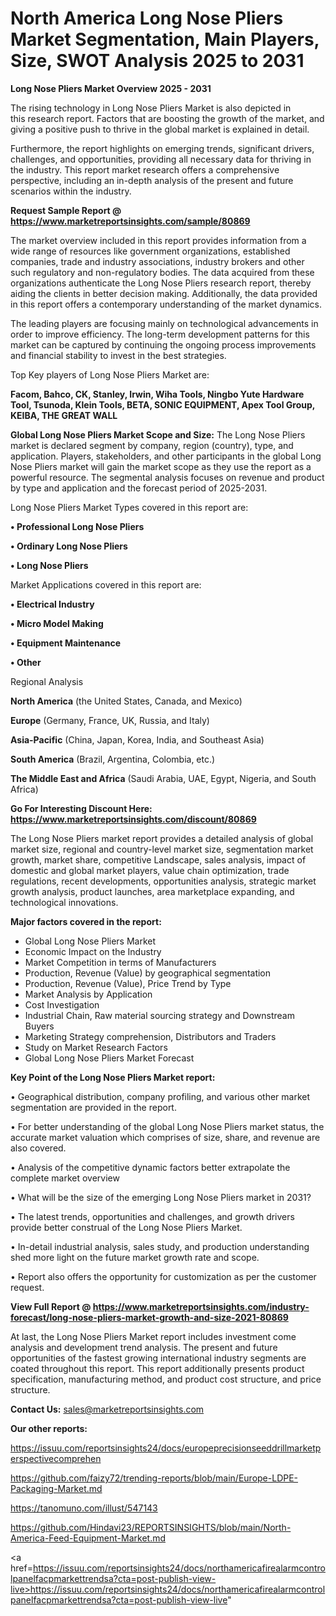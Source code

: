 # North America Long Nose Pliers Market Segmentation, Main Players, Size, SWOT Analysis 2025 to 2031

<Strong> Long Nose Pliers Market Overview 2025 - 2031</strong>

The rising technology in Long Nose Pliers Market is also depicted in this research report. Factors that are boosting the growth of the market, and giving a positive push to thrive in the global market is explained in detail.

Furthermore, the report highlights on emerging trends, significant drivers, challenges, and opportunities, providing all necessary data for thriving in the industry. This report market research offers a comprehensive perspective, including an in-depth analysis of the present and future scenarios within the industry.

<strong>Request Sample Report @ <a href=https://www.marketreportsinsights.com/sample/80869>https://www.marketreportsinsights.com/sample/80869</a></strong>

The market overview included in this report provides information from a wide range of resources like government organizations, established companies, trade and industry associations, industry brokers and other such regulatory and non-regulatory bodies. The data acquired from these organizations authenticate the Long Nose Pliers research report, thereby aiding the clients in better decision making. Additionally, the data provided in this report offers a contemporary understanding of the market dynamics.

The leading players are focusing mainly on technological advancements in order to improve efficiency. The long-term development patterns for this market can be captured by continuing the ongoing process improvements and financial stability to invest in the best strategies.

Top Key players of Long Nose Pliers Market are:

<strong>Facom, Bahco, CK, Stanley, Irwin, Wiha Tools, Ningbo Yute Hardware Tool, Tsunoda, Klein Tools, BETA, SONIC EQUIPMENT, Apex Tool Group, KEIBA, THE GREAT WALL</strong>

<strong><b>Global Long Nose Pliers Market Scope and Size:</b></strong>
The Long Nose Pliers market is declared segment by company, region (country), type, and application. Players, stakeholders, and other participants in the global Long Nose Pliers market will gain the market scope as they use the report as a powerful resource. The segmental analysis focuses on revenue and product by type and application and the forecast period of 2025-2031.

Long Nose Pliers Market Types covered in this report are:

<strong>• Professional Long Nose Pliers

• Ordinary Long Nose Pliers

• Long Nose Pliers</strong>

Market Applications covered in this report are:

<strong>• Electrical Industry

• Micro Model Making

• Equipment Maintenance

• Other</strong> 

Regional Analysis

<strong>North America</strong> (the United States, Canada, and Mexico)

<strong>Europe</strong> (Germany, France, UK, Russia, and Italy)

<strong>Asia-Pacific</strong> (China, Japan, Korea, India, and Southeast Asia)

<strong>South America</strong> (Brazil, Argentina, Colombia, etc.)

<strong>The Middle East and Africa</strong> (Saudi Arabia, UAE, Egypt, Nigeria, and South Africa)

<strong>Go For Interesting Discount Here: <a href=https://www.marketreportsinsights.com/discount/80869>https://www.marketreportsinsights.com/discount/80869</a></strong>

The Long Nose Pliers market report provides a detailed analysis of global market size, regional and country-level market size, segmentation market growth, market share, competitive Landscape, sales analysis, impact of domestic and global market players, value chain optimization, trade regulations, recent developments, opportunities analysis, strategic market growth analysis, product launches, area marketplace expanding, and technological innovations.

<strong><b>Major factors covered in the report:</b></strong>
<ul>
  <li>Global Long Nose Pliers Market </li>
  <li>Economic Impact on the Industry</li>
  <li>Market Competition in terms of Manufacturers</li>
  <li>Production, Revenue (Value) by geographical segmentation</li>
  <li>Production, Revenue (Value), Price Trend by Type</li>
  <li>Market Analysis by Application</li>
  <li>Cost Investigation</li>
  <li>Industrial Chain, Raw material sourcing strategy and Downstream Buyers</li>
  <li>Marketing Strategy comprehension, Distributors and Traders</li>
  <li>Study on Market Research Factors</li>
  <li>Global Long Nose Pliers Market Forecast</li>
</ul>

<strong><b>Key Point of the Long Nose Pliers Market report:</b></strong>

• Geographical distribution, company profiling, and various other market segmentation are provided in the report.

• For better understanding of the global Long Nose Pliers market status, the accurate market valuation which comprises of size, share, and revenue are also covered.

• Analysis of the competitive dynamic factors better extrapolate the complete market overview

• What will be the size of the emerging Long Nose Pliers market in 2031?

• The latest trends, opportunities and challenges, and growth drivers provide better construal of the Long Nose Pliers Market.

• In-detail industrial analysis, sales study, and production understanding shed more light on the future market growth rate and scope.

• Report also offers the opportunity for customization as per the customer request.

<strong><b>View Full Report @ <a href=https://www.marketreportsinsights.com/industry-forecast/long-nose-pliers-market-growth-and-size-2021-80869>https://www.marketreportsinsights.com/industry-forecast/long-nose-pliers-market-growth-and-size-2021-80869</a></b></strong>


At last, the Long Nose Pliers Market report includes investment come analysis and development trend analysis. The present and future opportunities of the fastest growing international industry segments are coated throughout this report. This report additionally presents product specification, manufacturing method, and product cost structure, and price structure.

<strong>Contact Us:</strong>
sales@marketreportsinsights.com

<strong>Our other reports:</strong>

<a href=https://issuu.com/reportsinsights24/docs/europeprecisionseeddrillmarketperspectivecomprehen>https://issuu.com/reportsinsights24/docs/europeprecisionseeddrillmarketperspectivecomprehen</a>

<a href=https://github.com/faizy72/trending-reports/blob/main/Europe-LDPE-Packaging-Market.md>https://github.com/faizy72/trending-reports/blob/main/Europe-LDPE-Packaging-Market.md</a>

<a href=https://tanomuno.com/illust/547143>https://tanomuno.com/illust/547143</a>

<a href=https://github.com/Hindavi23/REPORTSINSIGHTS/blob/main/North-America-Feed-Equipment-Market.md>https://github.com/Hindavi23/REPORTSINSIGHTS/blob/main/North-America-Feed-Equipment-Market.md</a>

<a href=https://issuu.com/reportsinsights24/docs/northamericafirealarmcontrolpanelfacpmarkettrendsa?cta=post-publish-view-live>https://issuu.com/reportsinsights24/docs/northamericafirealarmcontrolpanelfacpmarkettrendsa?cta=post-publish-view-live</a>"
